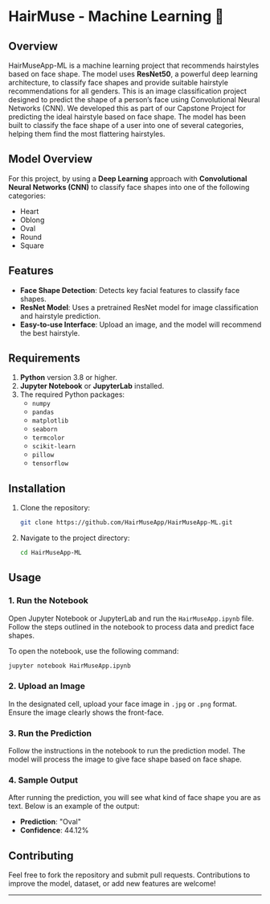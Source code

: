 # HairMuse - Machine Learning 🤖 

## Overview
HairMuseApp-ML is a machine learning project that recommends hairstyles based on face shape. The model uses **ResNet50**, a powerful deep learning architecture, to classify face shapes and provide suitable hairstyle recommendations for all genders.
This is an image classification project designed to predict 
the shape of a person’s face using Convolutional Neural Networks (CNN).
We developed this as part of our Capstone Project for predicting the ideal hairstyle based on face shape. 
The model has been built to classify the face shape of a user into one of several categories, helping them find the most flattering hairstyles. 

## Model Overview
For this project, by using a **Deep Learning** approach with **Convolutional Neural Networks (CNN)** to classify face shapes into one of the following categories:
- Heart
- Oblong
- Oval
- Round
- Square

## Features
- **Face Shape Detection**: Detects key facial features to classify face shapes.
- **ResNet Model**: Uses a pretrained ResNet model for image classification and hairstyle prediction.
- **Easy-to-use Interface**: Upload an image, and the model will recommend the best hairstyle.

## Requirements
1. **Python** version 3.8 or higher.
2. **Jupyter Notebook** or **JupyterLab** installed.
3. The required Python packages:
   - `numpy`
   - `pandas`
   - `matplotlib`
   - `seaborn`
   - `termcolor`
   - `scikit-learn`
   - `pillow`
   - `tensorflow`

## Installation
1. Clone the repository:
   ```bash
   git clone https://github.com/HairMuseApp/HairMuseApp-ML.git
   ```

2. Navigate to the project directory:
   ```bash
   cd HairMuseApp-ML
   ```

## Usage
### 1. Run the Notebook

Open Jupyter Notebook or JupyterLab and run the `HairMuseApp.ipynb` file. Follow the steps outlined in the notebook to process data and predict face shapes.

To open the notebook, use the following command:
```bash
jupyter notebook HairMuseApp.ipynb
```

### 2. Upload an Image

In the designated cell, upload your face image in `.jpg` or `.png` format. Ensure the image clearly shows the front-face.

### 3. Run the Prediction

Follow the instructions in the notebook to run the prediction model. The model will process the image to give face shape based on face shape.

### 4. Sample Output

After running the prediction, you will see what kind of face shape you are as text. Below is an example of the output:

- **Prediction**: "Oval"
- **Confidence**: 44.12%

## Contributing
Feel free to fork the repository and submit pull requests. Contributions to improve the model, dataset, or add new features are welcome!


---

